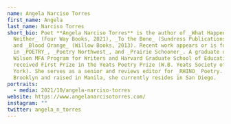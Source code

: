 ```yaml
---
name: Angela Narciso Torres
first_name: Angela
last_name: Narciso Torres
short_bio: Poet **Angela Narciso Torres** is the author of _What Happens Is
  Neither_ (Four Way Books, 2021), _To the Bone_ (Sundress Publications, 2020),
  and _Blood Orange_ (Willow Books, 2013). Recent work appears or is forthcoming
  in _POETRY_, _Poetry Northwest_, and _Prairie Schooner_. A graduate of Warren
  Wilson MFA Program for Writers and Harvard Graduate School of Education, she
  received First Prize in the Yeats Poetry Prize (W.B. Yeats Society of New
  York). She serves as a senior and reviews editor for _RHINO_ Poetry. Born in
  Brooklyn and raised in Manila, she currently resides in San Diego.
portraits:
  - media: 2021/10/angela-narciso-torres
website: https://www.angelanarcisotorres.com/
instagram: ""
twitter: angela_n_torres
---
```

